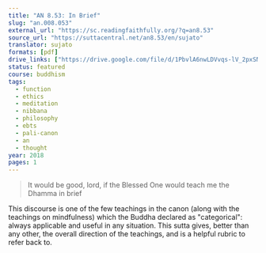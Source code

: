 ```yaml
---
title: "AN 8.53: In Brief"
slug: "an.008.053"
external_url: "https://sc.readingfaithfully.org/?q=an8.53"
source_url: "https://suttacentral.net/an8.53/en/sujato"
translator: sujato
formats: [pdf]
drive_links: ["https://drive.google.com/file/d/1PbvlA6nwLDVvqs-lV_2pxSN1TVVhRZM9/view?usp=drivesdk"]
status: featured
course: buddhism
tags:
  - function
  - ethics
  - meditation
  - nibbana
  - philosophy
  - ebts
  - pali-canon
  - an
  - thought
year: 2018
pages: 1
---
```


> It would be good, lord, if the Blessed One would teach me the Dhamma in brief

This discourse is one of the few teachings in the canon (along with the teachings on mindfulness) which the Buddha declared as "categorical": always applicable and useful in any situation. This sutta gives, better than any other, the overall direction of the teachings, and is a helpful rubric to refer back to.
